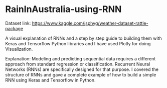 # RainInAustralia-using-RNN

Dataset link: https://www.kaggle.com/jsphyg/weather-dataset-rattle-package

A visual explanation of RNNs and a step by step guide to building them with Keras and Tensorflow Python libraries and I have used Plotly for doing Visualization.

Explanation: Modeling and predicting sequential data requires a different approach from standard regression or classification. Recurrent Neural Networks (RNNs) are specifically designed for that purpose. I covered the structure of RNNs and gave a complete example of how to build a simple RNN using Keras and Tensorflow in Python.
